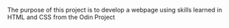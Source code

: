 The purpose of this project is to develop a webpage using skills learned in HTML and CSS from the Odin Project